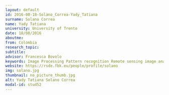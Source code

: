 ```yaml
---
layout: default 
id: 2016-08-18-Solano_Correa-Yady_Tatiana
surname: Solano Correa
name: Yady Tatiana
university: University of Trento
date: 18/08/2016
aboutme: 
from: Colombia
research_topic: 
subtitle: 
advisor: Francesca Bovolo
keywords: Image Processing Pattern recognition Remote sensing image analysis 
website: https://rsde.fbk.eu/people/profile/solano 
img: solano.jpg
thumbnail: no_picture_thumb.jpg
alt: Yady Tatiana Solano Correa
modal-id: stud52
---
```

